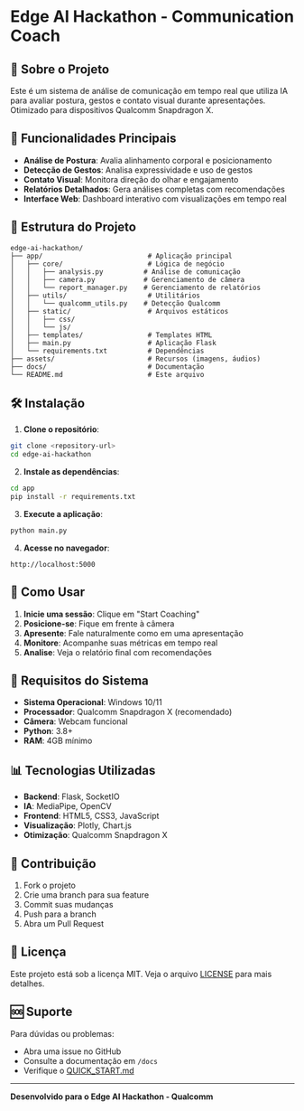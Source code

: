 # Edge AI Hackathon - Communication Coach

## 🎯 Sobre o Projeto

Este é um sistema de análise de comunicação em tempo real que utiliza IA para avaliar postura, gestos e contato visual durante apresentações. Otimizado para dispositivos Qualcomm Snapdragon X.

## 🚀 Funcionalidades Principais

- **Análise de Postura**: Avalia alinhamento corporal e posicionamento
- **Detecção de Gestos**: Analisa expressividade e uso de gestos
- **Contato Visual**: Monitora direção do olhar e engajamento
- **Relatórios Detalhados**: Gera análises completas com recomendações
- **Interface Web**: Dashboard interativo com visualizações em tempo real

## 📁 Estrutura do Projeto

```
edge-ai-hackathon/
├── app/                          # Aplicação principal
│   ├── core/                     # Lógica de negócio
│   │   ├── analysis.py          # Análise de comunicação
│   │   ├── camera.py            # Gerenciamento de câmera
│   │   └── report_manager.py    # Gerenciamento de relatórios
│   ├── utils/                    # Utilitários
│   │   └── qualcomm_utils.py    # Detecção Qualcomm
│   ├── static/                   # Arquivos estáticos
│   │   ├── css/
│   │   └── js/
│   ├── templates/                # Templates HTML
│   ├── main.py                   # Aplicação Flask
│   └── requirements.txt          # Dependências
├── assets/                       # Recursos (imagens, áudios)
├── docs/                         # Documentação
└── README.md                     # Este arquivo
```

## 🛠️ Instalação

1. **Clone o repositório**:
```bash
git clone <repository-url>
cd edge-ai-hackathon
```

2. **Instale as dependências**:
```bash
cd app
pip install -r requirements.txt
```

3. **Execute a aplicação**:
```bash
python main.py
```

4. **Acesse no navegador**:
```
http://localhost:5000
```

## 🎥 Como Usar

1. **Inicie uma sessão**: Clique em "Start Coaching"
2. **Posicione-se**: Fique em frente à câmera
3. **Apresente**: Fale naturalmente como em uma apresentação
4. **Monitore**: Acompanhe suas métricas em tempo real
5. **Analise**: Veja o relatório final com recomendações

## 🔧 Requisitos do Sistema

- **Sistema Operacional**: Windows 10/11
- **Processador**: Qualcomm Snapdragon X (recomendado)
- **Câmera**: Webcam funcional
- **Python**: 3.8+
- **RAM**: 4GB mínimo

## 📊 Tecnologias Utilizadas

- **Backend**: Flask, SocketIO
- **IA**: MediaPipe, OpenCV
- **Frontend**: HTML5, CSS3, JavaScript
- **Visualização**: Plotly, Chart.js
- **Otimização**: Qualcomm Snapdragon X

## 🤝 Contribuição

1. Fork o projeto
2. Crie uma branch para sua feature
3. Commit suas mudanças
4. Push para a branch
5. Abra um Pull Request

## 📄 Licença

Este projeto está sob a licença MIT. Veja o arquivo [LICENSE](LICENSE) para mais detalhes.

## 🆘 Suporte

Para dúvidas ou problemas:
- Abra uma issue no GitHub
- Consulte a documentação em `/docs`
- Verifique o [QUICK_START.md](QUICK_START.md)

---

**Desenvolvido para o Edge AI Hackathon - Qualcomm**

